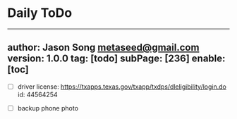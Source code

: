 # Daily ToDo
---
author: Jason Song <metaseed@gmail.com>
version: 1.0.0
tag: [todo]
subPage: [236]
enable: [toc]
---

- [ ] driver license:  https://txapps.texas.gov/txapp/txdps/dleligibility/login.do  
    id: 44564254
    
- [ ] backup phone photo
     